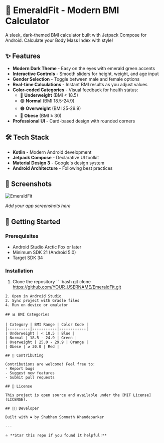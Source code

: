 # 🏥 EmeraldFit - Modern BMI Calculator

A sleek, dark-themed BMI calculator built with Jetpack Compose for Android. Calculate your Body Mass Index with style!

## ✨ Features

- **Modern Dark Theme** - Easy on the eyes with emerald green accents
- **Interactive Controls** - Smooth sliders for height, weight, and age input
- **Gender Selection** - Toggle between male and female options
- **Real-time Calculations** - Instant BMI results as you adjust values
- **Color-coded Categories** - Visual feedback for health status:
  - 🔵 **Underweight** (BMI < 18.5)
  - 🟢 **Normal** (BMI 18.5-24.9)
  - 🟠 **Overweight** (BMI 25-29.9)
  - 🔴 **Obese** (BMI ≥ 30)
- **Professional UI** - Card-based design with rounded corners

## 🛠️ Tech Stack

- **Kotlin** - Modern Android development
- **Jetpack Compose** - Declarative UI toolkit
- **Material Design 3** - Google's design system
- **Android Architecture** - Following best practices

## 📱 Screenshots

![EmeraldFit](https://github.com/user-attachments/assets/9ddcf773-72e7-4ec9-9950-2e67a5886053)


*Add your app screenshots here*

## 🚀 Getting Started

### Prerequisites
- Android Studio Arctic Fox or later
- Minimum SDK 21 (Android 5.0)
- Target SDK 34

### Installation
1. Clone the repository
``
`bash
git clone https://github.com/YOUR_USERNAME/EmeraldFit.git
```
2. Open in Android Studio
3. Sync project with Gradle files
4. Run on device or emulator

## 📊 BMI Categories

| Category | BMI Range | Color Code |
|----------|-----------|------------|
| Underweight | < 18.5 | Blue |
| Normal | 18.5 - 24.9 | Green |
| Overweight | 25.0 - 29.9 | Orange |
| Obese | ≥ 30.0 | Red |

## 🤝 Contributing

Contributions are welcome! Feel free to:
- Report bugs
- Suggest new features
- Submit pull requests

## 📄 License

This project is open source and available under the [MIT License](LICENSE).

## 👨‍💻 Developer

Built with ❤️ by Shubham Somnath Khandeparker

---

⭐ **Star this repo if you found it helpful!**
